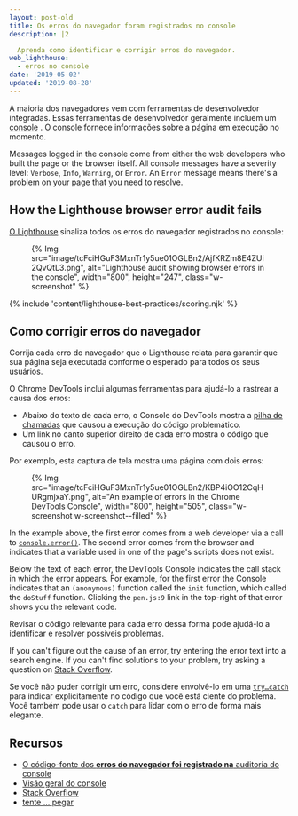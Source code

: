 ```yaml
---
layout: post-old
title: Os erros do navegador foram registrados no console
description: |2

  Aprenda como identificar e corrigir erros do navegador.
web_lighthouse:
  - erros no console
date: '2019-05-02'
updated: '2019-08-28'
---
```


A maioria dos navegadores vem com ferramentas de desenvolvedor integradas. Essas ferramentas de desenvolvedor geralmente incluem um [console](https://developers.google.com/web/tools/chrome-devtools/console/) . O console fornece informações sobre a página em execução no momento.

Messages logged in the console come from either the web developers who built the page or the browser itself. All console messages have a severity level: `Verbose`, `Info`, `Warning`, or `Error`. An `Error` message means there's a problem on your page that you need to resolve.

## How the Lighthouse browser error audit fails

[O Lighthouse](https://developers.google.com/web/tools/lighthouse/) sinaliza todos os erros do navegador registrados no console:

<figure class="w-figure">   {% Img src="image/tcFciHGuF3MxnTr1y5ue01OGLBn2/AjfKRZm8E4ZUi2QvQtL3.png", alt="Lighthouse audit showing browser errors in the console", width="800", height="247", class="w-screenshot" %} </figure>

{% include 'content/lighthouse-best-practices/scoring.njk' %}

## Como corrigir erros do navegador

Corrija cada erro do navegador que o Lighthouse relata para garantir que sua página seja executada conforme o esperado para todos os seus usuários.

O Chrome DevTools inclui algumas ferramentas para ajudá-lo a rastrear a causa dos erros:

- Abaixo do texto de cada erro, o Console do DevTools mostra a [pilha de chamadas](https://developer.mozilla.org/docs/Glossary/Call_stack) que causou a execução do código problemático.
- Um link no canto superior direito de cada erro mostra o código que causou o erro.

Por exemplo, esta captura de tela mostra uma página com dois erros:

<figure class="w-figure">   {% Img src="image/tcFciHGuF3MxnTr1y5ue01OGLBn2/KBP4iOO12CqHURgmjxaY.png", alt="An example of errors in the Chrome DevTools Console", width="800", height="505", class="w-screenshot w-screenshot--filled" %} </figure>

In the example above, the first error comes from a web developer via a call to [`console.error()`](https://developer.chrome.com/docs/devtools/console/api/#error). The second error comes from the browser and indicates that a variable used in one of the page's scripts does not exist.

Below the text of each error, the DevTools Console indicates the call stack in which the error appears. For example, for the first error the Console indicates that an `(anonymous)` function called the `init` function, which called the `doStuff` function. Clicking the `pen.js:9` link in the top-right of that error shows you the relevant code.

Revisar o código relevante para cada erro dessa forma pode ajudá-lo a identificar e resolver possíveis problemas.

If you can't figure out the cause of an error, try entering the error text into a search engine. If you can't find solutions to your problem, try asking a question on [Stack Overflow](https://stackoverflow.com).

Se você não puder corrigir um erro, considere envolvê-lo em uma [`try…catch`](https://developer.mozilla.org/docs/Web/JavaScript/Reference/Statements/try...catch) para indicar explicitamente no código que você está ciente do problema. Você também pode usar o `catch` para lidar com o erro de forma mais elegante.

## Recursos

- [O código-fonte dos **erros do navegador foi registrado na** auditoria do console](https://github.com/GoogleChrome/lighthouse/blob/master/lighthouse-core/audits/errors-in-console.js)
- [Visão geral do console](https://developers.google.com/web/tools/chrome-devtools/console/)
- [Stack Overflow](https://stackoverflow.com/)
- [tente ... pegar](https://developer.mozilla.org/docs/Web/JavaScript/Reference/Statements/try...catch)
